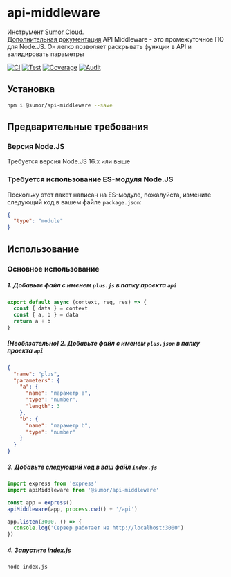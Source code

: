 # api-middleware

Инструмент [Sumor Cloud](https://sumor.cloud).  
[Дополнительная документация](https://sumor.cloud)
API Middleware - это промежуточное ПО для Node.JS.
Он легко позволяет раскрывать функции в API и валидировать параметры

[![CI](https://github.com/sumor-cloud/api-middleware/actions/workflows/ci.yml/badge.svg)](https://github.com/sumor-cloud/api-middleware/actions/workflows/ci.yml)
[![Test](https://github.com/sumor-cloud/api-middleware/actions/workflows/ut.yml/badge.svg)](https://github.com/sumor-cloud/api-middleware/actions/workflows/ut.yml)
[![Coverage](https://github.com/sumor-cloud/api-middleware/actions/workflows/coverage.yml/badge.svg)](https://github.com/sumor-cloud/api-middleware/actions/workflows/coverage.yml)
[![Audit](https://github.com/sumor-cloud/api-middleware/actions/workflows/audit.yml/badge.svg)](https://github.com/sumor-cloud/api-middleware/actions/workflows/audit.yml)

## Установка

```bash
npm i @sumor/api-middleware --save
```

## Предварительные требования

### Версия Node.JS

Требуется версия Node.JS 16.x или выше

### Требуется использование ES-модуля Node.JS

Поскольку этот пакет написан на ES-модуле,
пожалуйста, измените следующий код в вашем файле `package.json`:

```json
{
  "type": "module"
}
```

## Использование

### Основное использование

##### 1. Добавьте файл с именем `plus.js` в папку проекта `api`

```js
export default async (context, req, res) => {
  const { data } = context
  const { a, b } = data
  return a + b
}
```

##### [Необязательно] 2. Добавьте файл с именем `plus.json` в папку проекта `api`

```json
{
  "name": "plus",
  "parameters": {
    "a": {
      "name": "параметр а",
      "type": "number",
      "length": 3
    },
    "b": {
      "name": "параметр b",
      "type": "number"
    }
  }
}
```

##### 3. Добавьте следующий код в ваш файл `index.js`

```javascript
import express from 'express'
import apiMiddleware from '@sumor/api-middleware'

const app = express()
apiMiddleware(app, process.cwd() + '/api')

app.listen(3000, () => {
  console.log('Сервер работает на http://localhost:3000')
})
```

##### 4. Запустите index.js

```bash
node index.js
```
